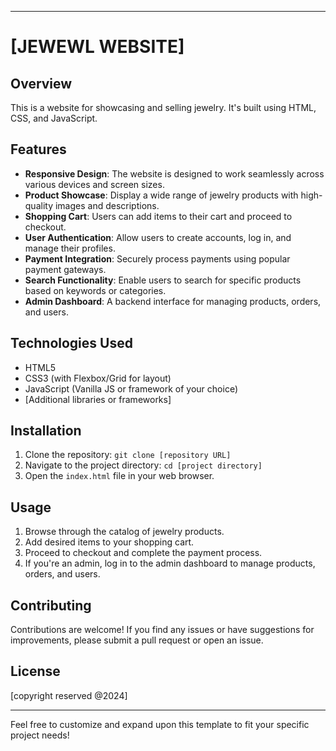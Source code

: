 
---

# [JEWEWL WEBSITE]

## Overview
This is a website for showcasing and selling jewelry. It's built using HTML, CSS, and JavaScript.

## Features
- **Responsive Design**: The website is designed to work seamlessly across various devices and screen sizes.
- **Product Showcase**: Display a wide range of jewelry products with high-quality images and descriptions.
- **Shopping Cart**: Users can add items to their cart and proceed to checkout.
- **User Authentication**: Allow users to create accounts, log in, and manage their profiles.
- **Payment Integration**: Securely process payments using popular payment gateways.
- **Search Functionality**: Enable users to search for specific products based on keywords or categories.
- **Admin Dashboard**: A backend interface for managing products, orders, and users.

## Technologies Used
- HTML5
- CSS3 (with Flexbox/Grid for layout)
- JavaScript (Vanilla JS or framework of your choice)
- [Additional libraries or frameworks]

## Installation
1. Clone the repository: `git clone [repository URL]`
2. Navigate to the project directory: `cd [project directory]`
3. Open the `index.html` file in your web browser.

## Usage
1. Browse through the catalog of jewelry products.
2. Add desired items to your shopping cart.
3. Proceed to checkout and complete the payment process.
4. If you're an admin, log in to the admin dashboard to manage products, orders, and users.

## Contributing
Contributions are welcome! If you find any issues or have suggestions for improvements, please submit a pull request or open an issue.
## License
[copyright reserved @2024]

---

Feel free to customize and expand upon this template to fit your specific project needs!
